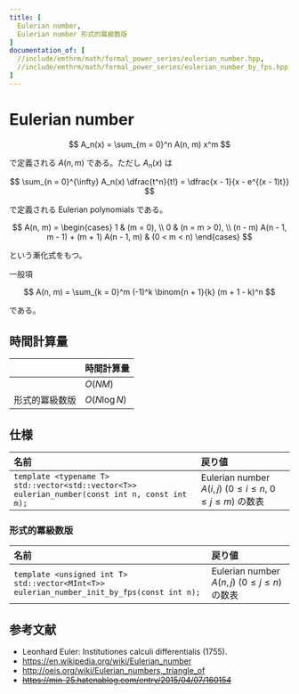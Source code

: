 ```yaml
---
title: [
  Eulerian number,
  Eulerian number 形式的冪級数版
]
documentation_of: [
  //include/emthrm/math/formal_power_series/eulerian_number.hpp,
  //include/emthrm/math/formal_power_series/eulerian_number_by_fps.hpp
]
---
```


# Eulerian number

$$
  A_n(x) = \sum_{m = 0}^n A(n, m) x^m
$$

で定義される $A(n, m)$ である。ただし $A_n(x)$ は

$$
  \sum_{n = 0}^{\infty} A_n(x) \dfrac{t^n}{t!} = \dfrac{x - 1}{x - e^{(x - 1)t}}
$$

で定義される Eulerian polynomials である。

$$
  A(n, m) =
  \begin{cases}
    1 & (m = 0), \\
    0 & (n = m > 0), \\
    (n - m) A(n - 1, m - 1) + (m + 1) A(n - 1, m) & (0 < m < n)
  \end{cases}
$$

という漸化式をもつ。

一般項

$$
  A(n, m) = \sum_{k = 0}^m (-1)^k \binom{n + 1}{k} (m + 1 - k)^n
$$

である。


## 時間計算量

||時間計算量|
|:--|:--|
||$O(NM)$|
|形式的冪級数版|$O(N\log{N})$|


## 仕様

|名前|戻り値|
|:--|:--|
|`template <typename T>`<br>`std::vector<std::vector<T>> eulerian_number(const int n, const int m);`|Eulerian number $A(i, j)$ ($0 \leq i \leq n,\ 0 \leq j \leq m$) の数表|


### 形式的冪級数版

|名前|戻り値|
|:--|:--|
|`template <unsigned int T>`<br>`std::vector<MInt<T>> eulerian_number_init_by_fps(const int n);`|Eulerian number $A(n, j)$ ($0 \leq j \leq n$) の数表|


## 参考文献

- Leonhard Euler: Institutiones calculi differentialis (1755).
- https://en.wikipedia.org/wiki/Eulerian_number
- http://oeis.org/wiki/Eulerian_numbers,_triangle_of
- ~~https://min-25.hatenablog.com/entry/2015/04/07/160154~~
